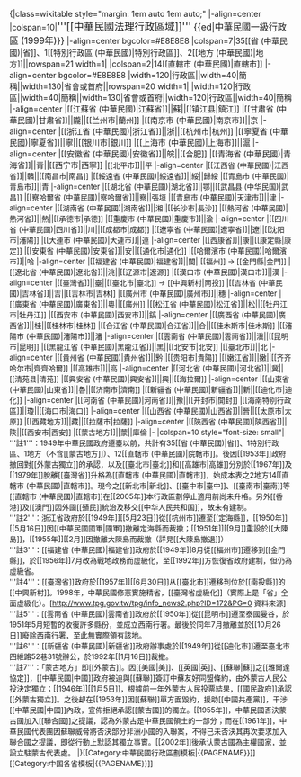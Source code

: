 {|class=wikitable style="margin: 1em auto 1em auto;"
|-align=center 
|colspan=10|<font size="4">'''[[中華民國法理行政區域]]'''</font><font size="2"></font> <font size="3"> {{ed|中華民國一級行政區 (1999年)}}</font>
|-align=center bgcolor=#E8E8E8
|colspan=7|35[[省 (中華民國)|省]]、1[[特別行政區 (中華民國)|特別行政區]]、2[[地方 (中華民國)|地方]]||rowspan=21 width=1| 
|colspan=2|14[[直轄市 (中華民國)|直轄市]]
|-align=center bgcolor=#E8E8E8
|width=120|行政區||width=40|簡稱||width=130|省會或首府||rowspan=20 width=1| 
|width=120|行政區||width=40|簡稱||width=130|省會或首府||width=120|行政區||width=40|簡稱
|-align=center
|[[江蘇省 (中華民國)|江蘇省]]||蘇||[[镇江县|鎮江]]
|[[甘肅省 (中華民國)|甘肅省]]||隴||[[兰州市|蘭州]]
|[[南京市 (中華民國)|南京市]]||京
|-align=center
|[[浙江省 (中華民國)|浙江省]]||浙||[[杭州市|杭州]]
|[[寧夏省 (中華民國)|寧夏省]]||寧||[[银川市|銀川]]
|[[上海市 (中華民國)|上海市]]||滬
|-align=center
|[[安徽省 (中華民國)|安徽省]]||皖||[[合肥]]
|[[青海省 (中華民國)|青海省]]||青||[[西宁市|西寧]]
|<font size="2">[[北平市]]||平
|-align=center
|[[江西省 (中華民國)|江西省]]||贛||[[南昌市|南昌]]
|[[綏遠省 (中華民國)|綏遠省]]||綏||<font size="2">歸綏</font>
|[[青島市 (中華民國)|青島市]]||青
|-align=center
|[[湖北省 (中華民國)|湖北省]]||鄂||<font size="2">[[武昌县 (中华民国)|武昌]]</font>
|[[察哈爾省 (中華民國)|察哈爾省]]||察||<font size="2">張垣</font>
|[[青島市 (中華民國)|天津市]]||津
|-align=center
|[[湖南省 (中華民國)|湖南省]]||湘||[[长沙市|長沙]]
|[[熱河省 (中華民國)|熱河省]]||熱||[[承德市|承德]]
|[[重慶市 (中華民國)|重慶市]]||渝
|-align=center
|[[四川省 (中華民國)|四川省]]||川||[[成都市|成都]]
|[[遼寧省 (中華民國)|遼寧省]]||遼||[[沈阳市|瀋陽]]
|[[大連市 (中華民國)|大連市]]||連
|-align=center
|[[西康省]]||康||[[康定縣|康定]]
|[[安東省 (中華民國)|安東省]]||安||[[通化市|通化]]
|[[哈爾濱市 (中華民國)|哈爾濱市]]||哈
|-align=center
|[[福建省 (中華民國)|福建省]]||閩||[[福州]] → [[金門縣|金門]]
|[[遼北省 (中華民國)|遼北省]]||洮||[[辽源市|遼源]]
|<font size="2">[[漢口市 (中華民國)|漢口市]]</font>||漢
|-align=center
|[[臺灣省]]||臺||[[臺北市|臺北]] → [[中興新村|南投]]
|[[吉林省 (中華民國)|吉林省]]||吉||[[吉林市|吉林]]
|[[廣州市 (中華民國)|廣州市]]||穗
|-align=center
|[[廣東省 (中華民國)|廣東省]]||粵||[[廣州]]
|[[松江省 (中華民國)|松江省]]||松||[[牡丹江市|牡丹江]]
|[[西安市 (中華民國)|西安市]]||鎬
|-align=center
|[[廣西省 (中華民國)|廣西省]]||桂||[[桂林市|桂林]]
|[[合江省 (中華民國)|合江省]]||合||[[佳木斯市|佳木斯]]
|[[瀋陽市 (中華民國)|瀋陽市]]||瀋
|-align=center
|[[雲南省 (中華民國)|雲南省]]||滇||[[昆明市|昆明]]
|[[黑龍江省 (中華民國)|黑龍江省]]||黑||[[北安市|北安]]
|[[臺北市]]||北
|-align=center
|[[貴州省 (中華民國)|貴州省]]||黔||[[贵阳市|貴陽]]
|[[嫩江省]]||嫩||[[齐齐哈尔市|齊齊哈爾]]
|[[高雄市]]||高
|-align=center
|[[河北省 (中華民國)|河北省]]||冀||<font size="2">[[清苑县|清苑]]</font>
|[[興安省 (中華民國)|興安省]]||興||<font size="2">[[海拉爾]]</font>
|-align=center
|[[山東省 (中華民國)|山東省]]||魯||[[济南市|濟南]]
|[[新疆省 (中華民國)|新疆省]]||新||<font size="2">[[迪化市|迪化]]</font>
|-align=center
|[[河南省 (中華民國)|河南省]]||豫||[[开封市|開封]]
|[[海南特別行政區]]||瓊||[[海口市|海口]]
|-align=center
|[[山西省 (中華民國)|山西省]]||晉||[[太原市|太原]]
|[[西藏地方]]||藏||[[拉薩市|拉薩]]
|-align=center
|[[陝西省 (中華民國)|陝西省]]||陝||[[西安市|西安]]
|[[蒙古地方]]||蒙||<font size="2">庫倫</font>
|-
|colspan=10 style="font-size: small"|
'''註1'''：1949年中華民國政府遷臺以前，共計有35[[省 (中華民國)|省]]、1特別行政區、1地方（不含[[蒙古地方]]）、12[[直轄市 (中華民國)|院轄市]]。後因[[1953年]]政府撤回對[[外蒙古獨立]]的承認，以及[[臺北市|臺北]]和[[高雄市|高雄]]分別於[[1967年]]及[[1979年]]脫離[[臺灣省]]升格為[[直轄市 (中華民國)|直轄市]]，始成本表之2地方14[[直轄市 (中華民國)|直轄市]]。現今之[[新北市|新北]]、[[臺中市|臺中]]、[[臺南市|臺南]]等[[直轄市 (中華民國)|直轄市]]在[[2005年]]本行政區劃停止適用前尚未升格。另外[[香港]]及[[澳門]]因外國[[殖民]]統治及移交[[中华人民共和国]]，故未有建制。<br>
'''註2'''：浙江省政府於[[1949年]][[5月23日]]從[[杭州市]]遷至[[定海縣]]，[[1950年]][[5月16日]]因[[中華民國國軍|國軍]]撤離定海縣而裁撤；[[1951年]][[9月]]重設於[[大陳島]]，[[1955年]][[2月]]因撤離大陳島而裁撤（詳見[[大陳島撤退]]）<br>
'''註3'''：[[福建省 (中華民國)|福建省]]政府於[[1949年]]8月從[[福州市]]遷移到[[金門縣]]，於[[1956年]]7月改為戰地政務而虛級化，至[[1992年]]方恢復省政府建制，但仍為虛級省。<br>
'''註4'''：[[臺灣省]]政府於[[1957年]][[6月30日]]从[[臺北市]]遷移到位於[[南投縣]]的[[中興新村]]。1998年，中華民國修憲實施精省，[[臺灣省虛級化]]（實際上是「省」全面虛級化）。[http://www.tpg.gov.tw/tpg/info_news2.php?ID=172&PG=0 資料來源]<br>
'''註5'''：[[雲南省 (中華民國)|雲南省]]政府於[[1950年]]從[[昆明市]]遷至泰國曼谷，於1951年5月短暫的收復許多縣份，並成立西南行署。最後於同年7月撤離並於[[10月26日]]廢除西南行署，至此無實際領有該地。<br>
'''註6'''：[[新疆省 (中華民國)|新疆省]]政府辦事處於[[1949年]]從[[迪化市]]遷至臺北市四維路52巷31號辦公，於1992年[[1月16日]]裁撤。<br>
'''註7'''：「蒙古地方」即[[外蒙古]]。因[[美國|美]]、[[英國|英]]、[[蘇聯|蘇]]之[[雅爾達協定]]，[[中華民國|中國]]政府被迫與[[蘇聯]]簽訂中蘇友好同盟條約，由外蒙古人民公投決定獨立；[[1946年]][[1月5日]]，根據前一年外蒙古人民投票結果，[[國民政府]]承認[[外蒙古獨立]]。之後却在[[1953年]]因[[蘇聯]]單方面毀約，援助[[中國共產黨]]，干涉[[中華民國|中國]]內政，宣佈拒絕承認[[蒙古國]]的獨立。[[1955年]]，中華民國否決蒙古國加入[[聯合國]]之提議，認為外蒙古是中華民國領土的一部分；而在[[1961年]]，中華民國代表團因蘇聯威脅將否決部分非洲小國的入聯案，不得已未否決其再次要求加入聯合國之提議，即從行動上默認其獨立事實。[[2002年]]後承认蒙古國為主權國家，並設立駐蒙古代表處。
|}<noinclude>[[Category:中華民國行政區劃模板|{{PAGENAME}}]][[Category:中国各省模板|{{PAGENAME}}]]</noinclude>